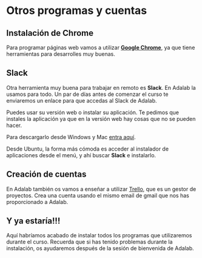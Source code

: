 # Otros programas y cuentas

## Instalación de Chrome

Para programar páginas web vamos a utilizar [**Google Chrome**](//www.google.com/chrome), ya que tiene herramientas para desarrolles muy buenas.

## Slack

Otra herramienta muy buena para trabajar en remoto es **Slack**. En Adalab la usamos para todo. Un par de días antes de comenzar el curso te enviaremos un enlace para que accedas al Slack de Adalab.

Puedes usar su versión web o instalar su aplicación. Te pedimos que instales la aplicación ya que en la versión web hay cosas que no se pueden hacer.

Para descargarlo desde Windows y Mac [entra aquí](//slack.com).

Desde Ubuntu, la forma más cómoda es acceder al instalador de aplicaciones desde el menú, y ahí buscar **Slack** e instalarlo.

## Creación de cuentas

En Adalab también os vamos a enseñar a utilizar [Trello](https://trello.com/), que es un gestor de proyectos. Crea una cuenta usando el mismo email de gmail que nos has proporcionado a Adalab.

## Y ya estaría!!!

Aquí habríamos acabado de instalar todos los programas que utilizaremos durante el curso. Recuerda que si has tenido problemas durante la instalación, os ayudaremos después de la sesión de bienvenida de Adalab.